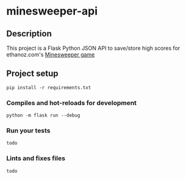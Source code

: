 # minesweeper-api

## Description
This project is a Flask Python JSON API to save/store high scores for ethanoz.com's [Minesweeper game](https://minesweeper.ethanoz.com)


## Project setup
```
pip install -r requirements.txt
```

### Compiles and hot-reloads for development
```
python -m flask run --debug
```

### Run your tests
```
todo
```

### Lints and fixes files
```
todo
```